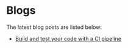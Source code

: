 # Blogs

The latest blog posts are listed below:

* [Build and test your code with a CI pipeline](https://www.civo.com/blog/build-and-test-your-code)
